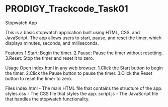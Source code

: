 # PRODIGY_Trackcode_Task01

Stopwatch App

This is a basic stopwatch application built using HTML, CSS, and JavaScript. The app allows users to start, pause, and reset the timer, which displays minutes, seconds, and milliseconds.

Features
1.Start: Begin the timer.
2.Pause: Pause the timer without resetting.
3.Reset: Stop the timer and reset it to zero.

Usage
Open index.html in any web browser.
1.Click the Start button to begin the timer.
2.Click the Pause button to pause the timer.
3.Click the Reset button to reset the timer to zero.

Files
index.html - The main HTML file that contains the structure of the app.
styles.css - The CSS file that styles the app.
script.js - The JavaScript file that handles the stopwatch functionality.
